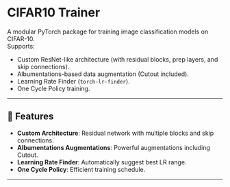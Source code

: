 # CIFAR10 Trainer

A modular PyTorch package for training image classification models on CIFAR-10.  
Supports:
- Custom ResNet-like architecture (with residual blocks, prep layers, and skip connections).
- Albumentations-based data augmentation (Cutout included).
- Learning Rate Finder (`torch-lr-finder`).
- One Cycle Policy training.

---

## 🚀 Features
- **Custom Architecture**: Residual network with multiple blocks and skip connections.
- **Albumentations Augmentations**: Powerful augmentations including Cutout.
- **Learning Rate Finder**: Automatically suggest best LR range.
- **One Cycle Policy**: Efficient training schedule.
---
